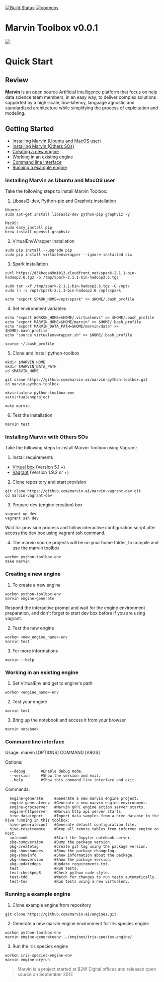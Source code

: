 [![Build Status](https://travis-ci.org/marvin-ai/marvin-python-toolbox.svg)](https://travis-ci.org/marvin-ai/marvin-python-toolbox) [![codecov](https://codecov.io/gh/marvin-ai/marvin-python-toolbox/branch/master/graph/badge.svg)](https://codecov.io/gh/marvin-ai/marvin-python-toolbox)

# Marvin Toolbox v0.0.1

![](https://images-americanas.b2w.io/img/_staging/marvin/marvin.png)

# Quick Start

## Review

**Marvin** is an open source Artificial Intelligence platform that focus on help data science team members, in an easy way, to deliver complex solutions supported by a high-scale, low-latency, language agnostic and standardized architecture while simplifying the process of exploitation and modeling.

## Getting Started
* [Installing Marvin (Ubuntu and MacOS user)](#installing-marvin-as-ubuntu-and-macos-user)
* [Installing Marvin (Others SOs)](#installing-marvin-with-others-sos)
* [Creating a new engine](#creating-a-new-engine)
* [Working in an existing engine](#working-in-an-existing-engine)
* [Command line interface](#command-line-interface)
* [Running a example engine](#running-a-example-engine)

### Installing Marvin as Ubuntu and MacOS user
Take the following steps to install Marvin Toolbox:
1. Libsasl2-dev, Python-pip and Graphviz installation
```
Ubuntu: 
sudo apt-get install libsasl2-dev python-pip graphviz -y

MacOS: 
sudo easy_install pip
brew install openssl graphviz
```
2. VirtualEnvWrapper Installation
```
sudo pip install --upgrade pip
sudo pip install virtualenvwrapper --ignore-installed six
```
3. Spark installation
```
curl https://d3kbcqa49mib13.cloudfront.net/spark-2.1.1-bin-hadoop2.6.tgz -o /tmp/spark-2.1.1-bin-hadoop2.6.tgz

sudo tar -xf /tmp/spark-2.1.1-bin-hadoop2.6.tgz -C /opt/
sudo ln -s /opt/spark-2.1.1-bin-hadoop2.6 /opt/spark

echo "export SPARK_HOME=/opt/spark" >> $HOME/.bash_profile
```
4. Set environment variables
```
echo "export WORKON_HOME=$HOME/.virtualenvs" >> $HOME/.bash_profile
echo "export MARVIN_HOME=$HOME/marvin" >> $HOME/.bash_profile
echo "export MARVIN_DATA_PATH=$HOME/marvin/data" >> $HOME/.bash_profile
echo "source virtualenvwrapper.sh" >> $HOME/.bash_profile

source ~/.bash_profile
````

5. Clone and install python-toolbox

```
mkdir $MARVIN_HOME
mkdir $MARVIN_DATA_PATH
cd $MARVIN_HOME

git clone https://github.com/marvin-ai/marvin-python-toolbox.git
cd marvin-python-toolbox

mkvirtualenv python-toolbox-env
setvirtualenvproject

make marvin
````

6. Test the installation
```
marvin test
```
### Installing Marvin with Others SOs
Take the following steps to install Marvin Toolbox using Vagrant:
1. Install requirements
- [Virtual box](http://www.virtualbox.org) (Version 5.1 +)
- [Vagrant](http://www.vagrantup.com) (Version 1.9.2 or +)


2. Clone repository and start provision
```
git clone https://github.com/marvin-ai/marvin-vagrant-dev.git
cd marvin-vagrant-dev
```

3. Prepare dev (engine creation) box
```
vagrant up dev
vagrant ssh dev
```
Wait for provision process and follow interactive configuration script after access the dev box using vagrant ssh command.

4. The marvin source projects will be on your home folder, to compile and use the marvin toolbox
```
workon python-toolbox-env
make marvin
```
### Creating a new engine
1. To create a new engine
```
workon python-toolbox-env
marvin engine-generate
```
Respond the interactive prompt and wait for the engine environment preparation, and don't forget to start dev box before if you are using vagrant.

2. Test the new engine
```
workon <new_engine_name>-env
marvin test
```
3. For more informations
```
marvin --help
```
### Working in an existing engine
1. Set VirtualEnv and get to engine's path
```
workon <engine_name>-env
```
2. Test your engine
```
marvin test
```
3. Bring up the notebook and access it from your browser
```
marvin notebook
```
### Command line interface
Usage: marvin [OPTIONS] COMMAND [ARGS]

Options:
```
  --debug       #Enable debug mode.
  --version     #Show the version and exit.
  --help        #Show this command line interface and exit.
```

Commands:
```
  engine-generate     #Generate a new marvin engine project.
  engine-generateenv  #Generate a new marvin engine environment.
  engine-grpcserver   #Marvin gRPC engine action server starts.
  engine-httpserver   #Marvin http api server starts.
  hive-dataimport     #Import data samples from a hive databse to the hive running in this toolbox.
  hive-generateconf   #Generate default configuration file.
  hive-resetremote    #Drop all remote tables from informed engine on host.
  notebook            #Start the Jupyter notebook server.
  pkg-bumpversion     #Bump the package version.
  pkg-createtag       #Create git tag using the package version.
  pkg-showchanges     #Show the package changelog.
  pkg-showinfo        #Show information about the package.
  pkg-showversion     #Show the package version.
  pkg-updatedeps      #Update requirements.txt.
  test                #Run tests.
  test-checkpep8      #Check python code style.
  test-tdd            #Watch for changes to run tests automatically.
  test-tox            #Run tests using a new virtualenv.
```

### Running a example engine 
1. Clone example engine from repository
```
git clone https://github.com/marvin-ai/engines.git
```
2. Generate a new marvin engine environment for Iris species engine
```
workon python-toolbox-env
marvin engine-generateenv ../engines/iris-species-engine/
```
3. Run the Iris species engine
```
workon iris-species-engine-env
marvin engine-dryrun 
```

> Marvin is a project started at B2W Digital offices and released open source on September 2017.
